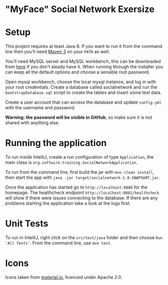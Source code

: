 # "MyFace" Social Network Exersize

# Setup

This project requires at least Java 8.  If you want to run it from the command line then you'll 
need [Maven 3](https://maven.apache.org/) on your `PATH` as well.

You'll need MySQL server and MySQL workbench, this can be downloaded from 
[here](https://dev.mysql.com/downloads/installer/) if you don't aleady have it.  When running 
through the installer you can keep all the default options and choose a sensible root password.

Open mysql workbench, choose the local mysql instance, and log in with your root credentials.
Create a database called socialnetwork and run the `bootstrapDatabase.sql` script to create the tables and insert some test data.

Create a user account that can access the database and update `config.yml` with the username and password.

**Warning: the password will be visible in GitHub**, so make sure it is not shared with anything else.

# Running the application

To run inside IntelliJ, create a run configuration of type `Application`,
the main class is `org.softwire.training.SocialNetworkApplication`.

To run from the command line, first build the jar with `mvn clean install`,
then start the app with `java -jar target/socialnetwork-1.0-SNAPSHOT.jar`.

Once the application has started go to `http://localhost:8080` for the homepage.  The healthcheck
 endpoint `http://localhost:8081/healthcheck` will show if there were issues connecting to the 
 database.  If there are any problems starting the application take a look at the logs first.

# Unit Tests

To run in IntelliJ, right click on the `src/test/java` folder and then choose `Run 'All Tests'`.
From the command line, use `mvn test`.

# Icons

Icons taken from [material.io](https://material.io), licenced under Apache 2.0.
